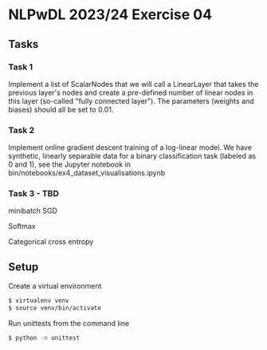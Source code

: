 # NLPwDL 2023/24 Exercise 04

## Tasks

### Task 1

Implement a list of ScalarNodes that we will call a LinearLayer that takes the previous layer's nodes and create a pre-defined number of linear nodes in this layer (so-called "fully connected layer"). The parameters (weights and biases) should all be set to 0.01.

### Task 2

Implement online gradient descent training of a log-linear model. We have synthetic, linearly separable data for a binary classification task (labeled as 0 and 1), see the Jupyter notebook in bin/notebooks/ex4_dataset_visualisations.ipynb

### Task 3 - TBD

minibatch SGD

Softmax

Categorical cross entropy

## Setup

Create a virtual environment

```bash
$ virtualenv venv
$ source venv/bin/activate
```

Run unittests from the command line

```bash
$ python -m unittest
```